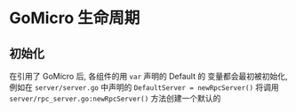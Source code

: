 # GoMicro 生命周期

## 初始化

在引用了 GoMicro 后, 各组件的用 `var` 声明的 Default 的 变量都会最初被初始化, 例如在 `server/server.go` 中声明的 `DefaultServer = newRpcServer()` 将调用 `server/rpc_server.go:newRpcServer()` 方法创建一个默认的

